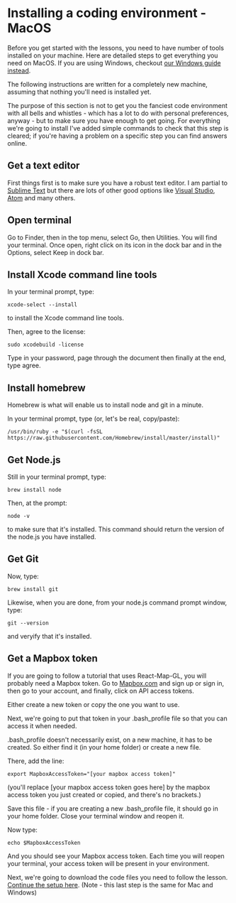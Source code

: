 # Installing a coding environment - MacOS

Before you get started with the lessons, you need to have number of tools installed on your machine. Here are detailed steps to get everything you need on MacOS. If you are using Windows, checkout [our Windows guide instead](#/installing-a-coding-environment/installing-tools-windows).

The following instructions are written for a completely new machine, assuming that nothing you'll need is installed yet.

The purpose of this section is not to get you the fanciest code environment with all bells and whistles - which has a lot to do with personal preferences, anyway - but to make sure you have enough to get going. For everything we're going to install I've added simple commands to check that this step is cleared; if you're having a problem on a specific step you can find answers online. 

## Get a text editor

First things first is to make sure you have a robust text editor. I am partial to [Sublime Text](https://www.sublimetext.com/3) but there are lots of other good options like [Visual Studio](https://code.visualstudio.com/), [Atom](https://atom.io) and many others. 

## Open terminal

Go to Finder, then in the top menu, select Go, then Utilities. You will find your terminal. Once open, right click on its icon in the dock bar and in the Options, select Keep in dock bar.

## Install Xcode command line tools

In your terminal prompt, type:

```
xcode-select --install
```

to install the Xcode command line tools. 

Then, agree to the license:

```
sudo xcodebuild -license
```

Type in your password, page through the document then finally at the end, type agree.

## Install homebrew

Homebrew is what will enable us to install node and git in a minute. 

In your terminal prompt, type (or, let's be real, copy/paste):
```
/usr/bin/ruby -e "$(curl -fsSL https://raw.githubusercontent.com/Homebrew/install/master/install)"
```

## Get Node.js

Still in your terminal prompt, type: 

```
brew install node
```

Then, at the prompt:

```
node -v
```

to make sure that it's installed. This command should return the version of the node.js you have installed. 

## Get Git

Now, type:

```
brew install git
```

Likewise, when you are done, from your node.js command prompt window, type: 

```
git --version
```

and veryify that it's installed. 

## Get a Mapbox token

If you are going to follow a tutorial that uses React-Map-GL, you will probably need a Mapbox token. Go to [Mapbox.com](http://mapbox.com) and sign up or sign in, then go to your account, and finally, click on API access tokens. 

Either create a new token or copy the one you want to use.

Next, we're going to put that token in your .bash_profile file so that you can access it when needed. 

.bash_profile doesn't necessarily exist, on a new machine, it has to be created. So either find it (in your home folder) or create a new file. 

There, add the line: 

```
export MapboxAccessToken="[your mapbox access token]"
```

(you'll replace [your mapbox access token goes here] by the mapbox access token you just created or copied, and there's no brackets.)

Save this file - if you are creating a new .bash_profile file, it should go in your home folder. 
Close your terminal window and reopen it. 

Now type: 

```
echo $MapboxAccessToken
```

And you should see your Mapbox access token. 
Each time you will reopen your terminal, your access token will be present in your environment. 

Next, we're going to download the code files you need to follow the lesson. [Continue the setup here](#/installing-a-coding-environment/downloading-code-examples). (Note - this last step is the same for Mac and Windows)

